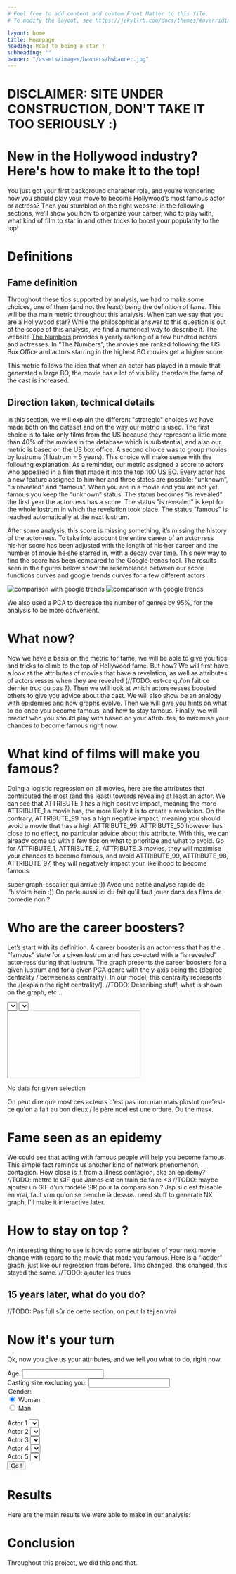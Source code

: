 ```yaml
---
# Feel free to add content and custom Front Matter to this file.
# To modify the layout, see https://jekyllrb.com/docs/themes/#overriding-theme-defaults

layout: home
title: Homepage
heading: Road to being a star !
subheading: ""
banner: "/assets/images/banners/hwbanner.jpg"
---
```


# DISCLAIMER: SITE UNDER CONSTRUCTION, DON'T TAKE IT TOO SERIOUSLY :)

# New in the Hollywood industry? Here's how to make it to the top!

You just got your first background character role, and you’re wondering how you should play your move to become 
Hollywood’s most famous actor or actress? Then you stumbled on the right website: in the following sections, we’ll 
show you how to organize your career, who to play with, what kind of film to star in and other tricks to boost your 
popularity to the top!


# Definitions

## Fame definition

Throughout these tips supported by analysis, we had to make some choices, one of them (and not the least) being the definition of fame. This will be the main metric throughout this analysis. When can we say that you are a Hollywood star? While the philosophical answer to this question is out of the scope of this analysis, we find a numerical way to describe it. The website [The Numbers](https://www.the-numbers.com/box-office-star-records/domestic/yearly-acting/) provides a yearly ranking of a few hundred actors and actresses. In “The Numbers”, the movies are ranked following the US Box Office and actors starring in the highest BO movies get a higher score.

This metric follows the idea that when an actor has played in a movie that generated a large BO, the movie has a lot of visibility therefore the fame of the cast is increased. 


## Direction taken, technical details

In this section, we will explain the different "strategic" choices we have made both on the dataset and on the way our metric is used.
The first choice is to take only films from the US because they represent a little more than 40% of the movies in the database which is substantial, and also our metric is based on the US box office. A second choice was to group movies by lustrums (1 lustrum = 5 years). This choice will make sense with the following explanation.
As a reminder, our metric assigned a score to actors who appeared in a film that made it into the top 100 US BO. Every actor has a new feature assigned to him·her and three states are possible: “unknown”, “is revealed” and “famous”. When you are in a movie and you are not yet famous you keep the “unknown” status. The status becomes "is revealed" the first year the actor·ress has a score. The status "is revealed" is kept for the whole lustrum in which the revelation took place. The status "famous" is reached automatically at the next lustrum.

After some analysis, this score is missing something, it’s missing the history of the actor·ress. To take into account the entire career of an actor·ress his·her score has been adjusted with the length of his·her career and the number of movie he·she starred in, with a decay over time.
This new way to find the score has been compared to the Google trends tool. The results seen in the figures below show the resemblance between our score functions curves and google trends curves for a few different actors.

<img src="assets/images/img/score.svg" alt="comparison with google trends"/>
<img src="assets/images/img/trends.svg" alt="comparison with google trends"/>

We also used a PCA to decrease the number of genres by 95%, for the analysis to be more convenient. 


# What now?

Now we have a basis on the metric for fame, we will be able to give you tips and tricks to climb to the top of Hollywood fame. But how? We will first have a look at the attributes of movies that have a revelation, as well as attributes of actors·resses when they are revealed (//TODO: est-ce qu'on fait ce dernier truc ou pas ?). Then we will look at which actors·resses boosted others to give you advice about the cast. We will also show be an analogy with epidemies and how graphs evolve. Then we will give you hints on what to do once you become famous, and how to stay famous. Finally, we will predict who you should play with based on your attributes, to maximise your chances to become famous right now.


# What kind of films will make you famous?

Doing a logistic regression on all movies, here are the attributes that contributed the most (and the least) towards revealing at least an actor. We can see that ATTRIBUTE_1 has a high positive impact, meaning the more ATTRIBUTE_1 a movie has, the more likely it is to create a revelation. On the contrary, ATTRIBUTE_99 has a high negative impact, meaning you should avoid a movie that has a high ATTRIBUTE_99. ATTRIBUTE_50 however has close to no effect, no particular advice about this attribute.
With this, we can already come up with a few tips on what to prioritize and what to avoid. Go for ATTRIBUTE_1, ATTRIBUTE_2, ATTRIBUTE_3 movies, they will maximise your chances to become famous, and avoid ATTRIBUTE_99, ATTRIBUTE_98, ATTRIBUTE_97, they will negatively impact your likelihood to become famous.

super graph-escalier qui arrive :)) Avec une petite analyse rapide de l'histoire hein :))
On parle aussi ici du fait qu'il faut jouer dans des films de comédie non ?


# Who are the career boosters?

Let’s start with its definition. A career booster is an actor·ress that has the “famous” state for a given lustrum and has co-acted with a “is revealed” actor·ress during that lustrum. The graph presents the career boosters for a given lustrum and for a given PCA genre with the y-axis being the (degree centrality  / betweeness centrality).
In our model, this centrality represents the /[explain the right centrality/].
//TODO: Describing stuff, what is shown on the graph, etc...

<div id="img-container" class="img-container">
    <div class="mb2">
        <select id="s_year" onchange="update_current_hist()"></select>
        <select id="s_genre" onchange="update_current_hist()"></select>
    </div>
    <iframe id="hist_booster">No available data</iframe>
    <p id="hist_error">No data for given selection</p>
</div>

On peut dire que most ces acteurs c'est pas iron man mais plustot que'est-ce qu'on a fait au bon dieux / 
le père noel est une ordure. Ou the mask.

# Fame seen as an epidemy
We could see that acting with famous people will help you become famous. This simple fact reminds us another kind of network phenomenon, contagion. How close is it from a illness contagion, aka an epidemy?
//TODO: mettre le GIF que James est en train de faire <3
//TODO: maybe ajouter un GIF d'un modèle SIR pour la comparaison ?
Jsp si c'est faisable en vrai, faut vrm qu'on se penche là dessus. need stuff to generate NX graph, I'll make it 
interactive later.

# How to stay on top ?
An interesting thing to see is how do some attributes of your next movie change with regard to the movie that made you famous. Here is a "ladder" graph, just like our regression from before. This changed, this changed, this stayed the same. //TODO: ajouter les trucs


## 15 years later, what do you do?
//TODO: Pas full sûr de cette section, on peut la tej en vrai

# Now it's your turn
Ok, now you give us your attributes, and we tell you what to do, right now.

<div class="mb2">
    <div class="mb2" id="personal_selector">
        <label for="age">Age: </label>
        <input type="number" id="age" min="0" default="0"/>    
        <br/>
        <label for="total_actors">Casting size excluding you:</label>
        <input type="number" id="total_actors" min="1" default="0"/>
        <legend>Gender:</legend>
        <div>
          <input type="radio" id="gender" name="drone" value="1"
                 checked>
          <label for="huey">Woman</label>
        </div>
        <div>
          <input type="radio" id="is_male" name="drone" value="0">
          <label for="dewey">Man</label>
        </div>
        <br/>
        <label for="actor1">Actor 1</label>
        <select id="actor1">
        </select>    
        <br/>
        <label for="actor2">Actor 2</label>
        <select id="actor2">
        </select>    
        <br/>
        <label for="actor3">Actor 3</label>
        <select id="actor3">
        </select>    
        <br/>
        <label for="actor4">Actor 4</label>
        <select id="actor4">
        </select>    
        <br/>
        <label for="actor5">Actor 5</label>
        <select id="actor5">
        </select>
    </div>
    <button onclick="predict_score()" class="nice_button">Go !</button><br/>
    <p id="predicted_chances"></p>
</div>


# Results
Here are the main results we were able to make in our analysis:

# Conclusion
Throughout this project, we did this and that.

<script src="assets/js/lin_reg.js"></script>
<script src="assets/js/actor_list.js"></script>
<script src="assets/js/index.js"></script>
<link rel="stylesheet" href="assets/css/custom.css"/>
